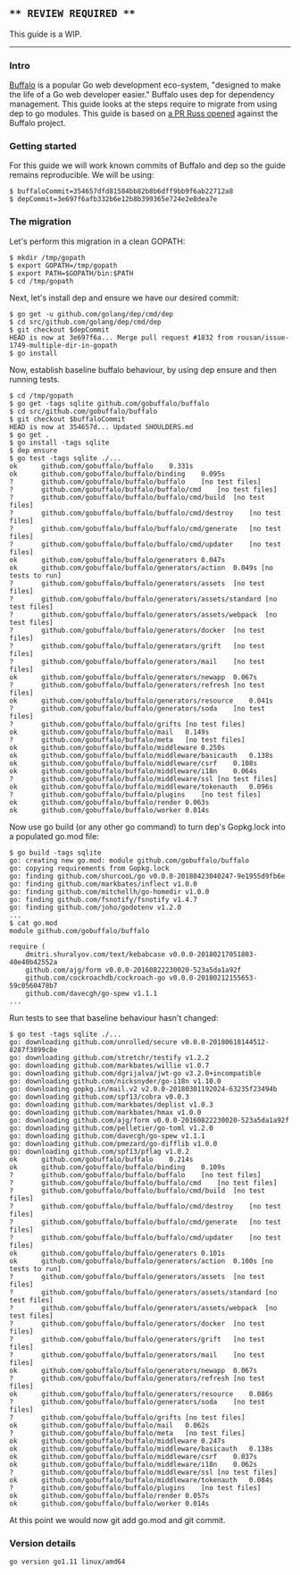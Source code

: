 <!-- __JSON: egrunner script.sh # LONG ONLINE

## `** REVIEW REQUIRED **`

This guide is a WIP.

----

### Intro

[Buffalo](https://gobuffalo.io/en) is a popular Go web development eco-system, "designed to make the
life of a Go web developer easier." Buffalo uses dep for dependency management. This guide looks at
the steps require to migrate from using dep to go modules. This guide is based on [a PR Russ
opened](https://github.com/gobuffalo/buffalo/pull/1074) against the Buffalo project.

### Getting started

For this guide we will work known commits of Buffalo and dep so the guide remains reproducible. We
will be using:

```
{{PrintBlock "pinned commits" -}}
```

### The migration

Let's perform this migration in a clean GOPATH:

```
{{PrintBlock "setup" -}}
```

Next, let's install dep and ensure we have our desired commit:

```
{{PrintBlock "install dep" -}}
```

Now, establish baseline buffalo behaviour, by using dep ensure and then running tests.

```
{{PrintBlock "baseline" -}}
```

Now use go build (or any other go command) to turn dep's Gopkg.lock into a populated go.mod file:

```
{{lineEllipsis 8 (PrintBlock "go build") -}}
{{lineEllipsis 8 (PrintBlock "cat go.mod") -}}
```

Run tests to see that baseline behaviour hasn't changed:

```
{{PrintBlock "go test" -}}
```

At this point we would now git add go.mod and git commit.

### Version details

```
{{PrintBlockOut "version details" -}}
```

-->

## `** REVIEW REQUIRED **`

This guide is a WIP.

----

### Intro

[Buffalo](https://gobuffalo.io/en) is a popular Go web development eco-system, "designed to make the
life of a Go web developer easier." Buffalo uses dep for dependency management. This guide looks at
the steps require to migrate from using dep to go modules. This guide is based on [a PR Russ
opened](https://github.com/gobuffalo/buffalo/pull/1074) against the Buffalo project.

### Getting started

For this guide we will work known commits of Buffalo and dep so the guide remains reproducible. We
will be using:

```
$ buffaloCommit=354657dfd81584bb82b8b6dff9bb9f6ab22712a8
$ depCommit=3e697f6afb332b6e12b8b399365e724e2e8dea7e
```

### The migration

Let's perform this migration in a clean GOPATH:

```
$ mkdir /tmp/gopath
$ export GOPATH=/tmp/gopath
$ export PATH=$GOPATH/bin:$PATH
$ cd /tmp/gopath
```

Next, let's install dep and ensure we have our desired commit:

```
$ go get -u github.com/golang/dep/cmd/dep
$ cd src/github.com/golang/dep/cmd/dep
$ git checkout $depCommit
HEAD is now at 3e697f6a... Merge pull request #1832 from rousan/issue-1749-multiple-dir-in-gopath
$ go install
```

Now, establish baseline buffalo behaviour, by using dep ensure and then running tests.

```
$ cd /tmp/gopath
$ go get -tags sqlite github.com/gobuffalo/buffalo
$ cd src/github.com/gobuffalo/buffalo
$ git checkout $buffaloCommit
HEAD is now at 354657d... Updated SHOULDERS.md
$ go get .
$ go install -tags sqlite
$ dep ensure
$ go test -tags sqlite ./...
ok  	github.com/gobuffalo/buffalo	0.331s
ok  	github.com/gobuffalo/buffalo/binding	0.095s
?   	github.com/gobuffalo/buffalo/buffalo	[no test files]
?   	github.com/gobuffalo/buffalo/buffalo/cmd	[no test files]
?   	github.com/gobuffalo/buffalo/buffalo/cmd/build	[no test files]
?   	github.com/gobuffalo/buffalo/buffalo/cmd/destroy	[no test files]
?   	github.com/gobuffalo/buffalo/buffalo/cmd/generate	[no test files]
?   	github.com/gobuffalo/buffalo/buffalo/cmd/updater	[no test files]
ok  	github.com/gobuffalo/buffalo/generators	0.047s
ok  	github.com/gobuffalo/buffalo/generators/action	0.049s [no tests to run]
?   	github.com/gobuffalo/buffalo/generators/assets	[no test files]
?   	github.com/gobuffalo/buffalo/generators/assets/standard	[no test files]
?   	github.com/gobuffalo/buffalo/generators/assets/webpack	[no test files]
?   	github.com/gobuffalo/buffalo/generators/docker	[no test files]
?   	github.com/gobuffalo/buffalo/generators/grift	[no test files]
?   	github.com/gobuffalo/buffalo/generators/mail	[no test files]
ok  	github.com/gobuffalo/buffalo/generators/newapp	0.067s
?   	github.com/gobuffalo/buffalo/generators/refresh	[no test files]
ok  	github.com/gobuffalo/buffalo/generators/resource	0.041s
?   	github.com/gobuffalo/buffalo/generators/soda	[no test files]
?   	github.com/gobuffalo/buffalo/grifts	[no test files]
ok  	github.com/gobuffalo/buffalo/mail	0.149s
?   	github.com/gobuffalo/buffalo/meta	[no test files]
ok  	github.com/gobuffalo/buffalo/middleware	0.250s
ok  	github.com/gobuffalo/buffalo/middleware/basicauth	0.138s
ok  	github.com/gobuffalo/buffalo/middleware/csrf	0.108s
ok  	github.com/gobuffalo/buffalo/middleware/i18n	0.064s
?   	github.com/gobuffalo/buffalo/middleware/ssl	[no test files]
ok  	github.com/gobuffalo/buffalo/middleware/tokenauth	0.096s
?   	github.com/gobuffalo/buffalo/plugins	[no test files]
ok  	github.com/gobuffalo/buffalo/render	0.063s
ok  	github.com/gobuffalo/buffalo/worker	0.014s
```

Now use go build (or any other go command) to turn dep's Gopkg.lock into a populated go.mod file:

```
$ go build -tags sqlite
go: creating new go.mod: module github.com/gobuffalo/buffalo
go: copying requirements from Gopkg.lock
go: finding github.com/shurcooL/go v0.0.0-20180423040247-9e1955d9fb6e
go: finding github.com/markbates/inflect v1.0.0
go: finding github.com/mitchellh/go-homedir v1.0.0
go: finding github.com/fsnotify/fsnotify v1.4.7
go: finding github.com/joho/godotenv v1.2.0
...
$ cat go.mod
module github.com/gobuffalo/buffalo

require (
	dmitri.shuralyov.com/text/kebabcase v0.0.0-20180217051803-40e40b42552a
	github.com/ajg/form v0.0.0-20160822230020-523a5da1a92f
	github.com/cockroachdb/cockroach-go v0.0.0-20180212155653-59c0560478b7
	github.com/davecgh/go-spew v1.1.1
...
```

Run tests to see that baseline behaviour hasn't changed:

```
$ go test -tags sqlite ./...
go: downloading github.com/unrolled/secure v0.0.0-20180618144512-8287f3899c8e
go: downloading github.com/stretchr/testify v1.2.2
go: downloading github.com/markbates/willie v1.0.7
go: downloading github.com/dgrijalva/jwt-go v3.2.0+incompatible
go: downloading github.com/nicksnyder/go-i18n v1.10.0
go: downloading gopkg.in/mail.v2 v2.0.0-20180301192024-63235f23494b
go: downloading github.com/spf13/cobra v0.0.3
go: downloading github.com/markbates/deplist v1.0.3
go: downloading github.com/markbates/hmax v1.0.0
go: downloading github.com/ajg/form v0.0.0-20160822230020-523a5da1a92f
go: downloading github.com/pelletier/go-toml v1.2.0
go: downloading github.com/davecgh/go-spew v1.1.1
go: downloading github.com/pmezard/go-difflib v1.0.0
go: downloading github.com/spf13/pflag v1.0.2
ok  	github.com/gobuffalo/buffalo	0.214s
ok  	github.com/gobuffalo/buffalo/binding	0.109s
?   	github.com/gobuffalo/buffalo/buffalo	[no test files]
?   	github.com/gobuffalo/buffalo/buffalo/cmd	[no test files]
?   	github.com/gobuffalo/buffalo/buffalo/cmd/build	[no test files]
?   	github.com/gobuffalo/buffalo/buffalo/cmd/destroy	[no test files]
?   	github.com/gobuffalo/buffalo/buffalo/cmd/generate	[no test files]
?   	github.com/gobuffalo/buffalo/buffalo/cmd/updater	[no test files]
ok  	github.com/gobuffalo/buffalo/generators	0.101s
ok  	github.com/gobuffalo/buffalo/generators/action	0.100s [no tests to run]
?   	github.com/gobuffalo/buffalo/generators/assets	[no test files]
?   	github.com/gobuffalo/buffalo/generators/assets/standard	[no test files]
?   	github.com/gobuffalo/buffalo/generators/assets/webpack	[no test files]
?   	github.com/gobuffalo/buffalo/generators/docker	[no test files]
?   	github.com/gobuffalo/buffalo/generators/grift	[no test files]
?   	github.com/gobuffalo/buffalo/generators/mail	[no test files]
ok  	github.com/gobuffalo/buffalo/generators/newapp	0.067s
?   	github.com/gobuffalo/buffalo/generators/refresh	[no test files]
ok  	github.com/gobuffalo/buffalo/generators/resource	0.086s
?   	github.com/gobuffalo/buffalo/generators/soda	[no test files]
?   	github.com/gobuffalo/buffalo/grifts	[no test files]
ok  	github.com/gobuffalo/buffalo/mail	0.062s
?   	github.com/gobuffalo/buffalo/meta	[no test files]
ok  	github.com/gobuffalo/buffalo/middleware	0.247s
ok  	github.com/gobuffalo/buffalo/middleware/basicauth	0.138s
ok  	github.com/gobuffalo/buffalo/middleware/csrf	0.037s
ok  	github.com/gobuffalo/buffalo/middleware/i18n	0.062s
?   	github.com/gobuffalo/buffalo/middleware/ssl	[no test files]
ok  	github.com/gobuffalo/buffalo/middleware/tokenauth	0.084s
?   	github.com/gobuffalo/buffalo/plugins	[no test files]
ok  	github.com/gobuffalo/buffalo/render	0.057s
ok  	github.com/gobuffalo/buffalo/worker	0.014s
```

At this point we would now git add go.mod and git commit.

### Version details

```
go version go1.11 linux/amd64
```

<!-- END -->
